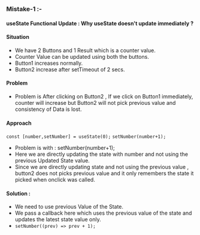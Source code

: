 ### Mistake-1 :-

#### useState Functional Update : Why useState doesn't update immediately ?

#### Situation

- We have 2 Buttons and 1 Result which is a counter value.
- Counter Value can be updated using both the buttons.
- Button1 increases normally.
- Button2 increase after setTimeout of 2 secs.

#### Problem

- Problem is After clicking on Button2 , If we click on Button1 immediately, counter will increase but Button2 will not pick previous value and consistency of Data is lost.

#### Approach

`const [number,setNumber] = useState(0);`
`setNumber(number+1);`

- Problem is with : setNumber(number+1);
- Here we are directly updating the state with number and not using the previous Updated State value.
- Since we are directly updating state and not using the previous value , button2 does not picks previous value and it only remembers the state it picked when onclick was called.

#### Solution :

- We need to use previous Value of the State.
- We pass a callback here which uses the previous value of the state and updates the latest state value only.
- `setNumber((prev) => prev + 1);`
